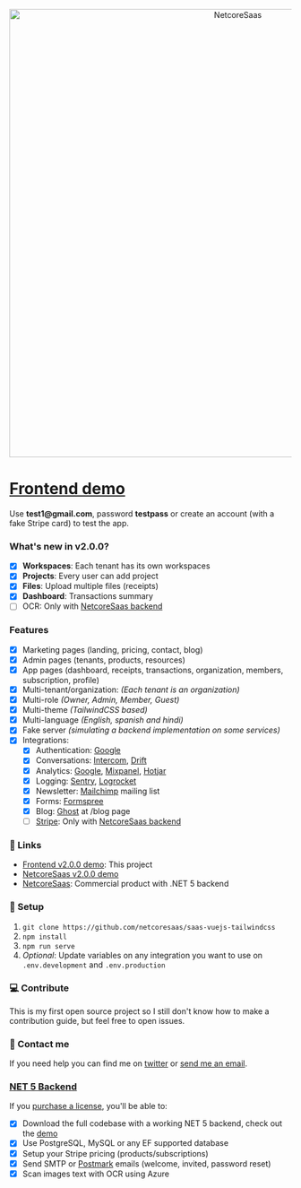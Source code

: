 <p align="center">
    <a href="https://netcoresaas.com"><img width="800" src="https://demo.netcoresaas.com/img/logo-light.81711512.png" alt="NetcoreSaas" /></a>
</p>

<h1><a href="https://vue.netcoresaas.com">Frontend demo</a></h1>
<p>Use <b>test1@gmail.com</b>, password <b>testpass</b> or create an account (with a fake Stripe card) to test the app.</p>

### What's new in v2.0.0?

- [x] **Workspaces**: Each tenant has its own workspaces
- [x] **Projects**: Every user can add project
- [x] **Files**: Upload multiple files (receipts)
- [x] **Dashboard**: Transactions summary
- [ ] OCR: Only with [NetcoreSaas backend](https://netcoresaas.com)

### Features

- [x] Marketing pages (landing, pricing, contact, blog)
- [x] Admin pages (tenants, products, resources)
- [x] App pages (dashboard, receipts, transactions, organization, members, subscription, profile)
- [x] Multi-tenant/organization: _(Each tenant is an organization)_
- [x] Multi-role _(Owner, Admin, Member, Guest)_
- [x] Multi-theme _(TailwindCSS based)_
- [x] Multi-language _(English, spanish and hindi)_
- [x] Fake server _(simulating a backend implementation on some services)_
- [x] Integrations:
  - [x] Authentication: [Google](https://developers.google.com/identity/sign-in/web)
  - [x] Conversations: [Intercom](https://intercom.com), [Drift](http://drift.com)
  - [x] Analytics: [Google](http://analytics.google.com), [Mixpanel](http://mixpanel.com), [Hotjar](https://www.hotjar.com)
  - [x] Logging: [Sentry](http://sentry.io), [Logrocket](http://logrocket.com)
  - [x] Newsletter: [Mailchimp](http://mailchimp.com) mailing list
  - [x] Forms: [Formspree](https://formspree.io)
  - [x] Blog: [Ghost](https://ghost.org) at /blog page
  - [ ] [Stripe](http://stripe.com): Only with [NetcoreSaas backend](https://netcoresaas.com)

### :link: Links

- [Frontend v2.0.0 demo](https://vue.netcoresaas.com): This project
- [NetcoreSaas v2.0.0 demo](https://demo.netcoresaas.com)
- [NetcoreSaas](https://netcoresaas.com): Commercial product with .NET 5 backend

### :wrench: Setup

1. `git clone https://github.com/netcoresaas/saas-vuejs-tailwindcss`
2. `npm install`
3. `npm run serve`
4. _Optional_: Update variables on any integration you want to use on `.env.development` and `.env.production`

### :computer: Contribute

This is my first open source project so I still don't know how to make a contribution guide, but feel free to open issues.

### :speech_balloon: Contact me

If you need help you can find me on [twitter](https://twitter.com/alexandromtzg) or [send me an email](mailto:help@netcoresaas.com).

### [NET 5 Backend](https://netcoresaas.com)

If you [purchase a license](https://netcoresaas.com/pricing), you'll be able to:

- [x] Download the full codebase with a working NET 5 backend, check out the [demo](https://demo.netcoresaas.com)
- [x] Use PostgreSQL, MySQL or any EF supported database
- [x] Setup your Stripe pricing (products/subscriptions)
- [x] Send SMTP or [Postmark](https://postmarkapp.com) emails (welcome, invited, password reset)
- [x] Scan images text with OCR using Azure
